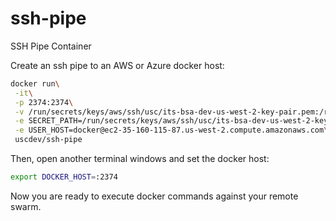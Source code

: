 # ssh-pipe
SSH Pipe Container

Create an ssh pipe to an AWS or Azure docker host:

````bash
docker run\
 -it\
 -p 2374:2374\
 -v /run/secrets/keys/aws/ssh/usc/its-bsa-dev-us-west-2-key-pair.pem:/run/secrets/keys/aws/ssh/usc/its-bsa-dev-us-west-2-key-pair.pem\
 -e SECRET_PATH=/run/secrets/keys/aws/ssh/usc/its-bsa-dev-us-west-2-key-pair.pem\
 -e USER_HOST=docker@ec2-35-160-115-87.us-west-2.compute.amazonaws.com\
 uscdev/ssh-pipe
````

Then, open another terminal windows and set the docker host:
````bash
export DOCKER_HOST=:2374
````

Now you are ready to execute docker commands against your remote swarm.